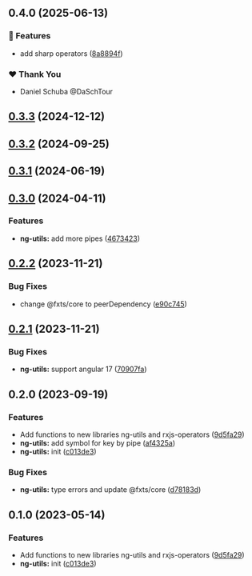 ## 0.4.0 (2025-06-13)

### 🚀 Features

- add sharp operators ([8a8894f](https://github.com/DaSchTour/dasch-ng/commit/8a8894f))

### ❤️ Thank You

- Daniel Schuba @DaSchTour

## [0.3.3](https://github.com/DaSchTour/dasch-ng/compare/ng-utils/0.3.2...ng-utils/0.3.3) (2024-12-12)

## [0.3.2](https://github.com/DaSchTour/dasch-ng/compare/ng-utils/0.3.1...ng-utils/0.3.2) (2024-09-25)

## [0.3.1](https://github.com/DaSchTour/dasch-ng/compare/ng-utils/0.3.0...ng-utils/0.3.1) (2024-06-19)

## [0.3.0](https://github.com/DaSchTour/dasch-ng/compare/ng-utils/0.2.2...ng-utils/0.3.0) (2024-04-11)

### Features

- **ng-utils:** add more pipes ([4673423](https://github.com/DaSchTour/dasch-ng/commit/467342395e93fb2430b06c9d33a4b9710bc67c0f))

## [0.2.2](https://github.com/DaSchTour/dasch-ng/compare/ng-utils/0.2.1...ng-utils/0.2.2) (2023-11-21)

### Bug Fixes

- change @fxts/core to peerDependency ([e90c745](https://github.com/DaSchTour/dasch-ng/commit/e90c745965100ffa38fe59560de47a08cf693127))

## [0.2.1](https://github.com/DaSchTour/dasch-ng/compare/ng-utils/0.2.0...ng-utils/0.2.1) (2023-11-21)

### Bug Fixes

- **ng-utils:** support angular 17 ([70907fa](https://github.com/DaSchTour/dasch-ng/commit/70907fa730a744132a0b98ab4238ad4184f9c94b))

## 0.2.0 (2023-09-19)

### Features

- Add functions to new libraries ng-utils and rxjs-operators ([9d5fa29](https://github.com/DaSchTour/dasch-ng/commit/9d5fa29024e526cddc29fe8e0849fb634c3fa705))
- **ng-utils:** add symbol for key by pipe ([af4325a](https://github.com/DaSchTour/dasch-ng/commit/af4325ad727714c16369f0b6a16b336b7472e4d7))
- **ng-utils:** init ([c013de3](https://github.com/DaSchTour/dasch-ng/commit/c013de3e260cc138c3a1e41a9094e1bc346283e8))

### Bug Fixes

- **ng-utils:** type errors and update @fxts/core ([d78183d](https://github.com/DaSchTour/dasch-ng/commit/d78183d750be74ac46d2e9d9dd25ff857df97570))

## 0.1.0 (2023-05-14)

### Features

- Add functions to new libraries ng-utils and rxjs-operators ([9d5fa29](https://github.com/DaSchTour/dasch-ng/commit/9d5fa29024e526cddc29fe8e0849fb634c3fa705))
- **ng-utils:** init ([c013de3](https://github.com/DaSchTour/dasch-ng/commit/c013de3e260cc138c3a1e41a9094e1bc346283e8))
